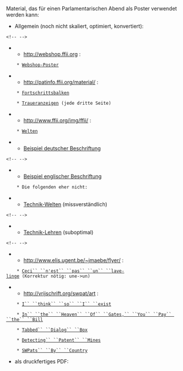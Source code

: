 Material, das für einen Parlamentarischen Abend als Poster verwendet
werden kann:

-   Allgemein (noch nicht skaliert, optimiert, konvertiert):

```{=html}
<!-- -->
```
-   -   <http://webshop.ffii.org> :

`    * `[`Webshop-Poster`](http://www.elis.ugent.be/~jmaebe/swpat/webshop_final3.pdf "wikilink")

-   -   <http://patinfo.ffii.org/material/> :

`    * `[`Fortschrittsbalken`](http://patinfo.ffii.org/material/stickers/aufkleber-12-de.eps.gz "wikilink")

`    * `[`Traueranzeigen`](http://patinfo.ffii.org/material/obituaries/obituaries.ps.gz "wikilink")` (jede dritte Seite)`

-   -   <http://www.ffii.org/img/ffii/> :

`    * `[`Welten`](http://www.ffii.org/img/ffii/welten.jpg "wikilink")

-   -   [Beispiel deutscher
        Beschriftung](http://swpat.ffii.org/img/ffii/welten256de.jpg "wikilink")

```{=html}
<!-- -->
```
-   -   [Beispiel englischer
        Beschriftung](http://vrijschrift.org/swpat/art/welten256en.jpg "wikilink")

`    * Die folgenden eher nicht:`

-   -   [Technik-Welten](http://www.ffii.org/img/ffii/technik_welten.png "wikilink")
        (missverständlich)

```{=html}
<!-- -->
```
-   -   [Technik-Lehren](http://www.ffii.org/img/ffii/technik_lehren.png "wikilink")
        (suboptimal)

```{=html}
<!-- -->
```
-   -   <http://www.elis.ugent.be/~jmaebe/flyer/> :

`    * `[`Ceci`` ``n'est`` ``pas`` ``un`` ``lave-linge`](http://www.elis.ugent.be/~jmaebe/flyer/lave-linge3.png "wikilink")` (Korrektur nötig: une->un)`

-   -   <http://vrijschrift.org/swpat/art> :

`    * `[`I`` ``think`` ``so`` ``I`` ``exist`](http://vrijschrift.org/swpat/art/sw_patent_i_think_so_i_exist.pdf "wikilink")

`    * `[`In`` ``the`` ``Heaven`` ``Of`` ``Gates,`` ``You`` ``Pay`` ``the`` ``Bill`](http://vrijschrift.org/swpat/art/sw_patent_in_the_heaven_of_gates_l.png "wikilink")

`    * `[`Tabbed`` ``Dialog`` ``Box`](http://vrijschrift.org/swpat/art/sw_patent_ep689133_tabbed_dialog_l.jpg "wikilink")

`    * `[`Detecting`` ``Patent`` ``Mines`](http://vrijschrift.org/swpat/art/sw_patent_detecting_patent_mines_uk.pdf "wikilink")

`    * `[`SWPats`` ``By`` ``Country`](http://vrijschrift.org/swpat/art/bycountry.pdf "wikilink")

-   als druckfertiges PDF:
